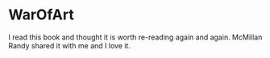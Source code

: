 # WarOfArt
I read this book and thought it is worth re-reading again and again. McMillan Randy shared it with me and I love it.
